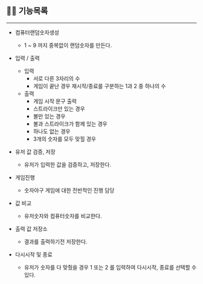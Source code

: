 # 

## 😶‍🌫️ 기능목록

---

- 컴퓨터랜덤숫자생성
  - 1 ~ 9 까지 중복없이 랜덤숫자를 만든다.   


- 입력 / 출력
  - 입력
    - 서로 다른 3자리의 수
    - 게임이 끝난 경우 재시작/종료를 구분하는 1과 2 중 하나의 수
  - 출력
    - 게임 시작 문구 출력
    - 스트라이크만 있는 경우
    - 볼만 있는 경우
    - 볼과 스트라이크가 함께 있는 경우
    - 하나도 없는 경우
    - 3개의 숫자를 모두 맞힐 경우


- 유저 값 검증, 저장
  - 유저가 입력한 값을 검증하고, 저장한다.


- 게임진행
  - 숫자야구 게임에 대한 전반적인 진행 담당


- 값 비교
  - 유저숫자와 컴퓨터숫자를 비교한다.


- 출력 값 저장소
  - 결과를 출력하기전 저장한다.


- 다시시작 및 종료
  - 유저가 숫자를 다 맞췄을 경우 1 또는 2 를 입력하여 다시시작, 종료를 선택할 수 있다.